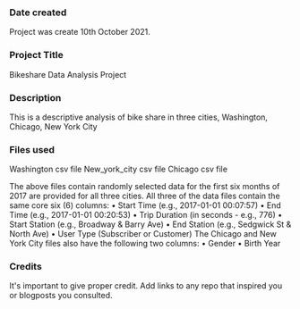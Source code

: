 
### Date created
Project was create 10th October 2021.

### Project Title
Bikeshare Data Analysis Project

### Description
This is a descriptive analysis of bike share in three cities, Washington, Chicago, New York City


### Files used
Washington csv file
New_york_city csv file
Chicago csv file

The above files contain randomly selected data for the first six months of 2017 are provided for all three cities. All three of the data files contain the same core six (6) columns:
•	Start Time (e.g., 2017-01-01 00:07:57)
•	End Time (e.g., 2017-01-01 00:20:53)
•	Trip Duration (in seconds - e.g., 776)
•	Start Station (e.g., Broadway & Barry Ave)
•	End Station (e.g., Sedgwick St & North Ave)
•	User Type (Subscriber or Customer)
The Chicago and New York City files also have the following two columns:
•	Gender
•	Birth Year

### Credits
It's important to give proper credit. Add links to any repo that inspired you or blogposts you consulted.

